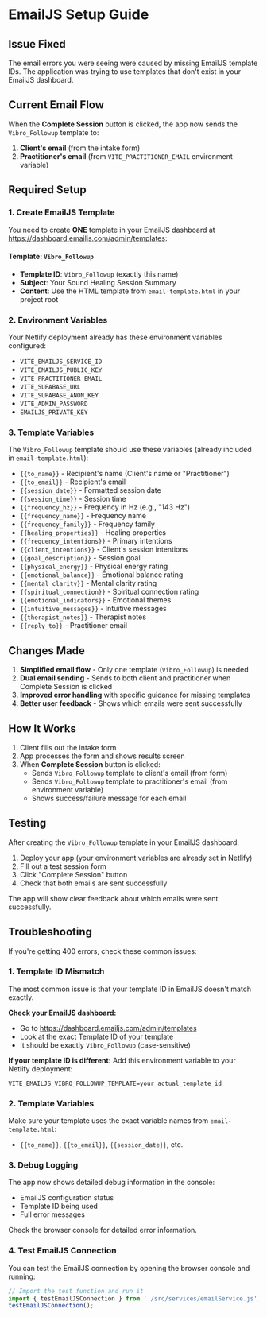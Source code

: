 # EmailJS Setup Guide

## Issue Fixed
The email errors you were seeing were caused by missing EmailJS template IDs. The application was trying to use templates that don't exist in your EmailJS dashboard.

## Current Email Flow
When the **Complete Session** button is clicked, the app now sends the `Vibro_Followup` template to:
1. **Client's email** (from the intake form)
2. **Practitioner's email** (from `VITE_PRACTITIONER_EMAIL` environment variable)

## Required Setup

### 1. Create EmailJS Template

You need to create **ONE** template in your EmailJS dashboard at https://dashboard.emailjs.com/admin/templates:

#### Template: `Vibro_Followup`
- **Template ID**: `Vibro_Followup` (exactly this name)
- **Subject**: Your Sound Healing Session Summary
- **Content**: Use the HTML template from `email-template.html` in your project root

### 2. Environment Variables

Your Netlify deployment already has these environment variables configured:
- `VITE_EMAILJS_SERVICE_ID`
- `VITE_EMAILJS_PUBLIC_KEY` 
- `VITE_PRACTITIONER_EMAIL`
- `VITE_SUPABASE_URL`
- `VITE_SUPABASE_ANON_KEY`
- `VITE_ADMIN_PASSWORD`
- `EMAILJS_PRIVATE_KEY`

### 3. Template Variables

The `Vibro_Followup` template should use these variables (already included in `email-template.html`):
- `{{to_name}}` - Recipient's name (Client's name or "Practitioner")
- `{{to_email}}` - Recipient's email
- `{{session_date}}` - Formatted session date
- `{{session_time}}` - Session time
- `{{frequency_hz}}` - Frequency in Hz (e.g., "143 Hz")
- `{{frequency_name}}` - Frequency name
- `{{frequency_family}}` - Frequency family
- `{{healing_properties}}` - Healing properties
- `{{frequency_intentions}}` - Primary intentions
- `{{client_intentions}}` - Client's session intentions
- `{{goal_description}}` - Session goal
- `{{physical_energy}}` - Physical energy rating
- `{{emotional_balance}}` - Emotional balance rating
- `{{mental_clarity}}` - Mental clarity rating
- `{{spiritual_connection}}` - Spiritual connection rating
- `{{emotional_indicators}}` - Emotional themes
- `{{intuitive_messages}}` - Intuitive messages
- `{{therapist_notes}}` - Therapist notes
- `{{reply_to}}` - Practitioner email

## Changes Made

1. **Simplified email flow** - Only one template (`Vibro_Followup`) is needed
2. **Dual email sending** - Sends to both client and practitioner when Complete Session is clicked
3. **Improved error handling** with specific guidance for missing templates
4. **Better user feedback** - Shows which emails were sent successfully

## How It Works

1. Client fills out the intake form
2. App processes the form and shows results screen
3. When **Complete Session** button is clicked:
   - Sends `Vibro_Followup` template to client's email (from form)
   - Sends `Vibro_Followup` template to practitioner's email (from environment variable)
   - Shows success/failure message for each email

## Testing

After creating the `Vibro_Followup` template in your EmailJS dashboard:

1. Deploy your app (your environment variables are already set in Netlify)
2. Fill out a test session form
3. Click "Complete Session" button
4. Check that both emails are sent successfully

The app will show clear feedback about which emails were sent successfully.

## Troubleshooting

If you're getting 400 errors, check these common issues:

### 1. Template ID Mismatch
The most common issue is that your template ID in EmailJS doesn't match exactly. 

**Check your EmailJS dashboard:**
- Go to https://dashboard.emailjs.com/admin/templates
- Look at the exact Template ID of your template
- It should be exactly `Vibro_Followup` (case-sensitive)

**If your template ID is different:**
Add this environment variable to your Netlify deployment:
```
VITE_EMAILJS_VIBRO_FOLLOWUP_TEMPLATE=your_actual_template_id
```

### 2. Template Variables
Make sure your template uses the exact variable names from `email-template.html`:
- `{{to_name}}`, `{{to_email}}`, `{{session_date}}`, etc.

### 3. Debug Logging
The app now shows detailed debug information in the console:
- EmailJS configuration status
- Template ID being used
- Full error messages

Check the browser console for detailed error information.

### 4. Test EmailJS Connection
You can test the EmailJS connection by opening the browser console and running:
```javascript
// Import the test function and run it
import { testEmailJSConnection } from './src/services/emailService.js';
testEmailJSConnection();
```
